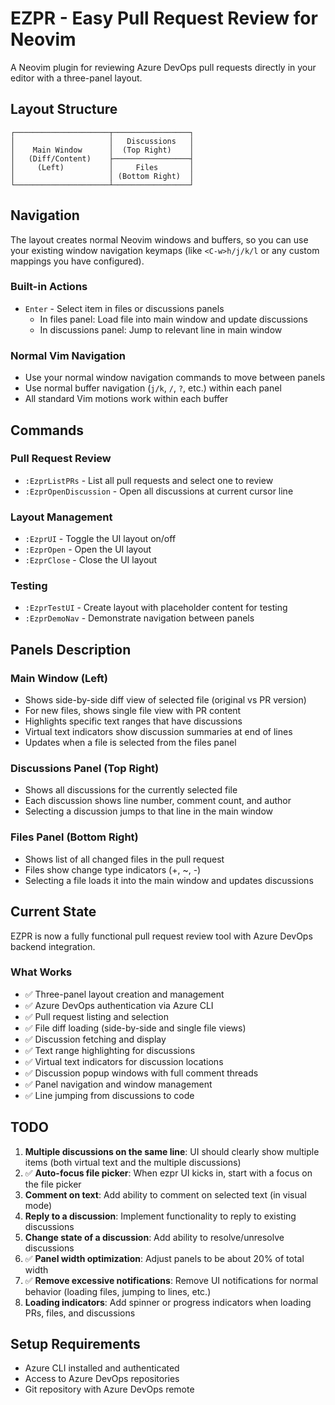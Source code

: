 # EZPR - Easy Pull Request Review for Neovim

A Neovim plugin for reviewing Azure DevOps pull requests directly in your editor with a three-panel layout.

## Layout Structure

```
┌─────────────────────┬─────────────────┐
│                     │   Discussions   │
│    Main Window      │  (Top Right)    │
│   (Diff/Content)    ├─────────────────┤
│     (Left)          │     Files       │
│                     │ (Bottom Right)  │
└─────────────────────┴─────────────────┘
```

## Navigation

The layout creates normal Neovim windows and buffers, so you can use your existing window navigation keymaps (like `<C-w>h/j/k/l` or any custom mappings you have configured).

### Built-in Actions
- `Enter` - Select item in files or discussions panels
  - In files panel: Load file into main window and update discussions
  - In discussions panel: Jump to relevant line in main window

### Normal Vim Navigation
- Use your normal window navigation commands to move between panels
- Use normal buffer navigation (`j/k`, `/`, `?`, etc.) within each panel
- All standard Vim motions work within each buffer

## Commands

### Pull Request Review
- `:EzprListPRs` - List all pull requests and select one to review
- `:EzprOpenDiscussion` - Open all discussions at current cursor line

### Layout Management
- `:EzprUI` - Toggle the UI layout on/off
- `:EzprOpen` - Open the UI layout
- `:EzprClose` - Close the UI layout

### Testing
- `:EzprTestUI` - Create layout with placeholder content for testing
- `:EzprDemoNav` - Demonstrate navigation between panels

## Panels Description

### Main Window (Left)
- Shows side-by-side diff view of selected file (original vs PR version)
- For new files, shows single file view with PR content
- Highlights specific text ranges that have discussions
- Virtual text indicators show discussion summaries at end of lines
- Updates when a file is selected from the files panel

### Discussions Panel (Top Right)
- Shows all discussions for the currently selected file
- Each discussion shows line number, comment count, and author
- Selecting a discussion jumps to that line in the main window

### Files Panel (Bottom Right)
- Shows list of all changed files in the pull request
- Files show change type indicators (+, ~, -)
- Selecting a file loads it into the main window and updates discussions

## Current State

EZPR is now a fully functional pull request review tool with Azure DevOps backend integration.

### What Works
- ✅ Three-panel layout creation and management
- ✅ Azure DevOps authentication via Azure CLI
- ✅ Pull request listing and selection
- ✅ File diff loading (side-by-side and single file views)
- ✅ Discussion fetching and display
- ✅ Text range highlighting for discussions
- ✅ Virtual text indicators for discussion locations
- ✅ Discussion popup windows with full comment threads
- ✅ Panel navigation and window management
- ✅ Line jumping from discussions to code

## TODO

1. **Multiple discussions on the same line**: UI should clearly show multiple items (both virtual text and the multiple discussions)
2. ✅ **Auto-focus file picker**: When ezpr UI kicks in, start with a focus on the file picker
3. **Comment on text**: Add ability to comment on selected text (in visual mode)
4. **Reply to a discussion**: Implement functionality to reply to existing discussions
5. **Change state of a discussion**: Add ability to resolve/unresolve discussions
6. ✅ **Panel width optimization**: Adjust panels to be about 20% of total width
7. ✅ **Remove excessive notifications**: Remove UI notifications for normal behavior (loading files, jumping to lines, etc.)
8. **Loading indicators**: Add spinner or progress indicators when loading PRs, files, and discussions

## Setup Requirements

- Azure CLI installed and authenticated
- Access to Azure DevOps repositories
- Git repository with Azure DevOps remote